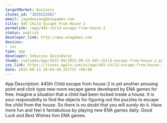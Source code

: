 ```yaml
--- 
targetMarket: Business
itunes_id: "1035522581"
email: jagadeesang@enagames.com
title: 445 Child Escape From House 2
permalink: /app/445-child-escape-from-house-2
status: publish
developer_link: http://www.enagames.com
devices: 
- ios
type: app
developer: Inbarasu Govindaraj
thumb: /uploads/app/2015-09/2015-09-23-445-child-escape-from-house-2.png
ios_link: https://itunes.apple.com/us/app/445-child-escape-from-house-2/id1035522581?mt=8
date: 2015-09-23 10:04:49.327737 +00:00
---
```


App  Description:
      445th Child escape from house-2 is yet another amusing point and click type new room escape game developed by ENA games for free. Imagine a situation that a child had been locked inside a house. It is your responsibilty to find the objects for figuring out the puzzles to escape the child from the house. So there is no doubt that you will surely do it. Have more fun and feel it fantabulous by playing new ENA games daily. Good Luck and Best Wishes fom ENA games.
